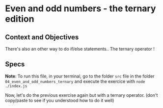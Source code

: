 # Even and odd numbers - the ternary edition

## Context and Objectives

There's also an other way to do if/else statements.. The ternary operator !

## Specs

**Note**: To run this file, in your terminal, go to the folder `src` file in the folder `04_even_and_odd_numbers_ternary` and execute the exercice with `node ./index.js`

Now, let's do the previous exercise again but with a ternary operator. (don't copy/paste to see if you understood how to do it well)
